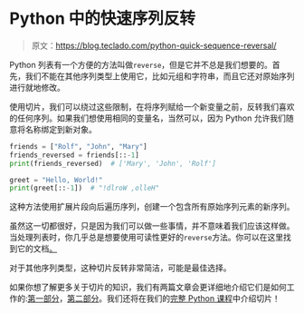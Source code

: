 # Python 中的快速序列反转

> 原文：<https://blog.teclado.com/python-quick-sequence-reversal/>

Python 列表有一个方便的方法叫做`reverse`，但是它并不总是我们想要的。首先，我们不能在其他序列类型上使用它，比如元组和字符串，而且它还对原始序列进行就地修改。

使用切片，我们可以绕过这些限制，在将序列赋给一个新变量之前，反转我们喜欢的任何序列。如果我们想使用相同的变量名，当然可以，因为 Python 允许我们随意将名称绑定到新对象。

```py
friends = ["Rolf", "John", "Mary"]
friends_reversed = friends[::-1]
print(friends_reversed)  # ['Mary', 'John', 'Rolf']

greet = "Hello, World!"
print(greet[::-1])  # "!dlroW ,olleH" 
```

这种方法使用扩展片段向后遍历序列，创建一个包含所有原始序列元素的新序列。

虽然这一切都很好，只是因为我们可以做一些事情，并不意味着我们应该这样做。当处理列表时，你几乎总是想要使用可读性更好的`reverse`方法。你可以在这里找到它的文档[。](https://docs.python.org/3/tutorial/datastructures.html?highlight=list#more-on-lists)

对于其他序列类型，这种切片反转非常简洁，可能是最佳选择。

如果你想了解更多关于切片的知识，我们有两篇文章会更详细地介绍它们是如何工作的:[第一部分](https://blog.teclado.com/python-slices/)，[第二部分](https://blog.teclado.com/python-slices-part-2/)。我们还将在我们的[完整 Python 课程](https://www.udemy.com/the-complete-python-course/?couponCode=BLOGGER)中介绍切片！